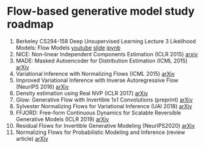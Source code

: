 # Flow-based generative model study roadmap
1. Berkeley CS294-158 Deep Unsupervised Learning Lecture 3 Likelihood Models: Flow Models [youtube](https://www.youtube.com/watch?v=JBb5sSC0JoY&feature=youtu.be) [slide](https://drive.google.com/file/d/1j-3ErOVr8gPLEbN6J4jBeO84I7CqQdde/view) [ipynb](https://github.com/rll/deepul/blob/master/demos/lecture3_flow_models_demos.ipynb)
2. NICE: Non-linear Independent Components Estimation (ICLR 2015) [arxiv](https://arxiv.org/abs/1410.8516)
3. MADE: Masked Autoencoder for Distribution Estimation (ICML 2015) [arXiv](https://arxiv.org/abs/1502.03509)
4. Variational Inference with Normalizing Flows (ICML 2015) [arXiv](https://arxiv.org/abs/1505.05770)
5. Improved Variational Inference with Inverse Autoregressive Flow (NeurIPS 2016) [arXiv](https://arxiv.org/abs/1606.04934)
6. Density estimation using Real NVP (ICLR 2017) [arXiv](https://arxiv.org/abs/1605.08803)
7. Glow: Generative Flow with Invertible 1x1 Convolutions (preprint) [arXiv](https://arxiv.org/abs/1807.03039)
8. Sylvester Normalizing Flows for Variational Inference (UAI 2018) [arXiv](https://arxiv.org/abs/1803.05649)
9. FFJORD: Free-form Continuous Dynamics for Scalable Reversible Generative Models (ICLR 2019) [arXiv](https://arxiv.org/abs/1810.01367)
10. Residual Flows for Invertible Generative Modeling (NeurIPS2020) [arXiv](https://arxiv.org/abs/1906.02735)
11. Normalizing Flows for Probabilistic Modeling and Inference (review article) [arXiv](https://arxiv.org/abs/1912.02762)
